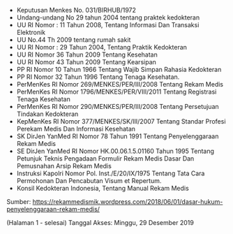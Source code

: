 - Keputusan Menkes No. 031/BIRHUB/1972
- Undang-undang No 29 tahun 2004 tentang praktek kedokteran
- UU RI Nomor : 11 Tahun 2008, Tentang Informasi Dan Transaksi Elektronik
- UU No.44 Th 2009 tentang rumah sakit
- UU RI Nomor : 29 Tahun 2004, Tentang Praktik Kedokteran
- UU RI Nomor 36 Tahun 2009 Tentang Kesehatan
- UU RI Nomor 43 Tahun 2009 Tentang Kearsipan
- PP RI Nomor 10 Tahun 1966 Tentang Wajib Simpan Rahasia Kedokteran
- PP RI Nomor 32 Tahun 1996 Tentang Tenaga Kesehatan.
- PerMenKes RI Nomor 269/MENKES/PER/III/2008 Tentang Rekam Medis
- PerMenKes RI Nomor 1796/MENKES/PER/VIII/2011 Tentang Registrasi Tenaga Kesehatan
- PerMenKes RI Nomor 290/MENKES/PER/III/2008 Tentang Persetujuan Tindakan Kedokteran
- KepMenKes RI Nomor 377/MENKES/SK/III/2007 Tentang Standar Profesi Perekam Medis Dan Informasi Kesehatan
- SK DirJen YanMed RI Nomor 78 Tahun 1991 Tentang Penyelenggaraan Rekam Medis
- SE DirJen YanMed RI Nomor HK.00.06.1.5.01160 Tahun 1995 Tentang Petunjuk Teknis Pengadaan Formulir Rekam Medis Dasar Dan Pemusnahan Arsip Rekam Medis
- Instruksi Kapolri Nomor Pol. Inst./E/20/IX/1975 Tentang Tata Cara Permohonan Dan Pencabutan Visum et Repertum.
- Konsil Kedokteran Indonesia, Tentang Manual Rekam Medis

Sumber: https://rekammedismik.wordpress.com/2018/06/01/dasar-hukum-penyelenggaraan-rekam-medis/

(Halaman 1 - selesai)
Tanggal Akses: Minggu, 29 Desember 2019